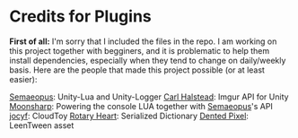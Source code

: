 
# Credits for Plugins
**First of all:**
I'm sorry that I included the files in the repo. I am working on this project together with begginers, and it is problematic to help them install dependencies, especially when they tend to change on daily/weekly basis. Here are the people that made this project possible (or at least easier):

[Semaeopus](https://github.com/Semaeopus): Unity-Lua and Unity-Logger
[Carl Halstead](https://github.com/CarlHalstead): Imgur API for Unity
[Moonsharp](https://github.com/moonsharp-devs): Powering the console LUA together with [Semaeopus](https://github.com/Semaeopus)'s API
[jocyf](https://forum.unity.com/members/jocyf.1484/): CloudToy
[Rotary Heart](https://www.rotaryheart.com): Serialized Dictionary
[Dented Pixel](http://dentedpixel.com/): LeenTween asset
